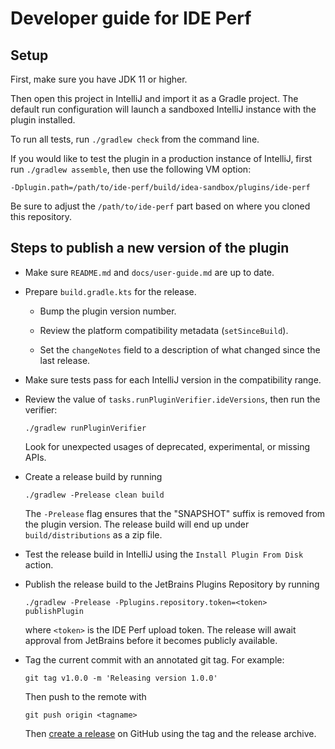 Developer guide for IDE Perf
===

Setup
---
First, make sure you have JDK 11 or higher.

Then open this project in IntelliJ and import it as a Gradle project. The default run configuration
will launch a sandboxed IntelliJ instance with the plugin installed.

To run all tests, run `./gradlew check` from the command line.

If you would like to test the plugin in a production instance of IntelliJ, first run
`./gradlew assemble`, then use the following VM option:
```
-Dplugin.path=/path/to/ide-perf/build/idea-sandbox/plugins/ide-perf
```
Be sure to adjust the `/path/to/ide-perf` part based on where you cloned this repository.

Steps to publish a new version of the plugin
---
* Make sure `README.md` and `docs/user-guide.md` are up to date.

* Prepare `build.gradle.kts` for the release.

    * Bump the plugin version number.

    * Review the platform compatibility metadata (`setSinceBuild`).

    * Set the `changeNotes` field to a description of what changed since the last release.

* Make sure tests pass for each IntelliJ version in the compatibility range.

* Review the value of `tasks.runPluginVerifier.ideVersions`, then run the verifier:
  ```
  ./gradlew runPluginVerifier
  ```
  Look for unexpected usages of deprecated, experimental, or missing APIs.

* Create a release build by running
  ```
  ./gradlew -Prelease clean build
  ```
  The `-Prelease` flag ensures that the "SNAPSHOT" suffix is removed from the plugin version.
  The release build will end up under `build/distributions` as a zip file.

* Test the release build in IntelliJ using the `Install Plugin From Disk` action.

* Publish the release build to the JetBrains Plugins Repository by running
  ```
  ./gradlew -Prelease -Pplugins.repository.token=<token> publishPlugin
  ```
  where `<token>` is the IDE Perf upload token.
  The release will await approval from JetBrains before it becomes publicly available.

* Tag the current commit with an annotated git tag. For example:
  ```
  git tag v1.0.0 -m 'Releasing version 1.0.0'
  ```
  Then push to the remote with
  ```
  git push origin <tagname>
  ```
  Then [create a release](https://github.com/google/ide-perf/releases/new) on GitHub using the tag and the release archive.
